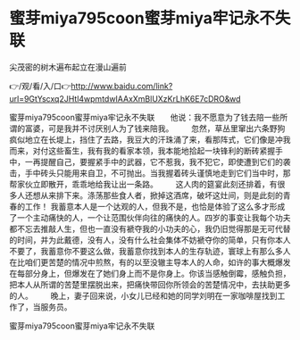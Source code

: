 # 蜜芽miya795coon蜜芽miya牢记永不失联
尖茂密的树木遍布起立在漫山遍前

👉/观/看/入/口👉http://www.baidu.com/link?url=9GtYscxq2JHtl4wpmtdwIAAxXmBlUXzKrLhK6E7cDRO&wd

蜜芽miya795coon蜜芽miya牢记永不失联　　他说：我不愿意为了钱去陪一些所谓的富婆，可是我并不讨厌别人为了钱来陪我。
　　忽然，草丛里窜出六条野狗疯似地立在长堤上，挡住了去路，我豆大的汗珠涌了来，看那阵式，它们像是冲我而来，对付这些畜生，我有我的看家本领，我本能地拾起一块锋利的断砖紧握手中，一再提醒自己，要握紧手中的武器，它不惹我，我不犯它，即使遭到它们的袭击，手中砖头只能用来自卫，不可抛出。当我握着砖头谨慎地走到它们当中时，那帮家伙立即散开，乖乖地给我让出一条路。
　　这人肉的筵宴此刻还排着，有很多人还想从来排下来。涤荡那些食人者，掀掉这酒席，破坏这灶间，则是此刻的青春的工作！
我蓄意本人是一个达观的人，但我不是，也恰是体验了这么多才形成了一个主动痛快的人，一个让范围伙伴向往的痛快的人。四岁的事变让我每个功夫都不忘去推敲人生，但也一直没有褫夺我的小功夫的心，我仍旧觉得那是无可代替的时间，并为此戴德，没有人，没有什么社会集体不妨褫夺你的简单，只有你本人不要了，我蓄意你不要这么做，我蓄意你找到本人的生存轨迹，寰球上有那么多人在比咱们更苦楚的情况中煎熬，有的以至没辙主导本人的人命，如许的事大概爆发在每部分身上，但爆发在了她们身上而不是你身上。你该当感触倒霉，感触负担，把本人从所谓的苦楚里摆脱出来，把痛快带回你所领会的苦楚情况中，去扶助更多的人。
　　晚上，妻子回来说，小女儿已经和她的同学刘明在一家咖啡屋找到工作了，当服务员。

蜜芽miya795coon蜜芽miya牢记永不失联
